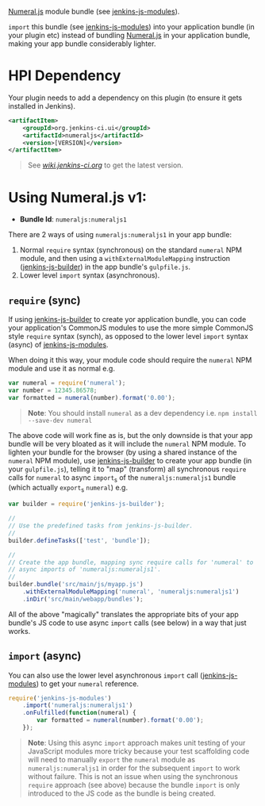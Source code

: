 [Numeral.js] module bundle (see [jenkins-js-modules]).

`import` this bundle (see [jenkins-js-modules]) into your application bundle (in your plugin etc) instead of bundling
[Numeral.js] in your application bundle, making your app bundle considerably lighter.

# HPI Dependency
Your plugin needs to add a dependency on this plugin (to ensure it gets installed in Jenkins). 

```xml
<artifactItem>
    <groupId>org.jenkins-ci.ui</groupId>
    <artifactId>numeraljs</artifactId>
    <version>[VERSION]</version>
</artifactItem>
```

> See _[wiki.jenkins-ci.org](https://wiki.jenkins-ci.org/display/JENKINS/Numeral.js)_ to get the latest version.


# Using Numeral.js v1:

* __Bundle Id__: `numeraljs:numeraljs1`

There are 2 ways of using `numeraljs:numeraljs1` in your app bundle:
 
1. Normal `require` syntax (synchronous) on the standard `numeral` NPM module, and then using a `withExternalModuleMapping` instruction ([jenkins-js-builder]) in the app bundle's `gulpfile.js`.
1. Lower level `import` syntax (asynchronous).
  
## `require` (sync)
If using [jenkins-js-builder] to create yor application bundle, you can code your application's CommonJS modules to
use the more simple CommonJS style `require` syntax (synch), as opposed to the lower level `import` syntax (async)
of [jenkins-js-modules].
   
When doing it this way, your module code should require the `numeral` NPM module and use it as normal e.g.

```javascript
var numeral = require('numeral');
var number = 12345.86578;
var formatted = numeral(number).format('0.00');
```
    
> __Note__: You should install `numeral` as a dev dependency i.e. `npm install --save-dev numeral`
    
The above code will work fine as is, but the only downside is that your app bundle will be very bloated as it will
include the `numeral` NPM module. To lighten your bundle for the browser (by using a shared instance of the `numeral`
NPM module), use [jenkins-js-builder] to create your app bundle (in your `gulpfile.js`), telling it to "map" (transform) all
synchronous `require` calls for `numeral` to async `import`<sub>s</sub> of the `numeraljs:numeraljs1`
bundle (which actually `export`<sub>s</sub> `numeral`) e.g.

```javascript
var builder = require('jenkins-js-builder');

//
// Use the predefined tasks from jenkins-js-builder.
//
builder.defineTasks(['test', 'bundle']);

//
// Create the app bundle, mapping sync require calls for 'numeral' to
// async imports of 'numeraljs:numeraljs1'.
//
builder.bundle('src/main/js/myapp.js')
    .withExternalModuleMapping('numeral', 'numeraljs:numeraljs1')
    .inDir('src/main/webapp/bundles');
```
    
All of the above "magically" translates the appropriate bits of your app bundle's JS code to use async `import` calls
(see below) in a way that just works.     

## `import` (async)  
You can also use the lower level asynchronous `import` call ([jenkins-js-modules]) to get your `numeral` reference.

```javascript
require('jenkins-js-modules')
    .import('numeraljs:numeraljs1')
    .onFulfilled(function(numeral) {
        var formatted = numeral(number).format('0.00');
    });
```

> __Note__: Using this async `import` approach makes unit testing of your JavaScript modules more tricky because 
> your test scaffolding code will need to manually `export` the `numeral` module as `numeraljs:numeraljs1`
> in order for the subsequent `import` to work without failure. This is not an issue when using the synchronous `require`
> approach (see above) because the bundle `import` is only introduced to the JS code as the bundle is being created.

[Numeral.js]: http://numeraljs.com/
[jenkins-js-builder]: https://github.com/tfennelly/jenkins-js-builder
[jenkins-js-modules]: https://github.com/tfennelly/jenkins-js-modules